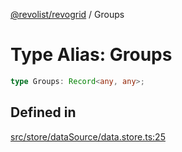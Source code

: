 [@revolist/revogrid](README.md) / Groups

# Type Alias: Groups

```ts
type Groups: Record<any, any>;
```

## Defined in

[src/store/dataSource/data.store.ts:25](https://github.com/revolist/revogrid/blob/aad859c5867a15f34f8919817adea85dcff4ee63/src/store/dataSource/data.store.ts#L25)
